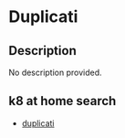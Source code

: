 # Duplicati

## Description

No description provided.

## k8 at home search

- [duplicati](https://nanne.dev/k8s-at-home-search/#/duplicati)
